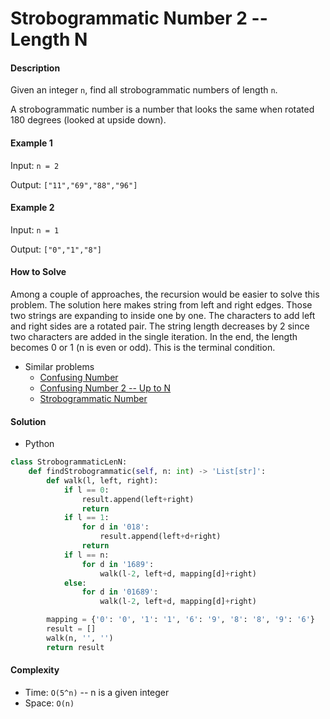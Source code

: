 # Strobogrammatic Number 2 -- Length N

#### Description

Given an integer `n`,  find all strobogrammatic numbers of length `n`.

A strobogrammatic number is a number that looks the same when rotated 180 degrees (looked at upside down).

#### Example 1

Input: `n = 2`

Output: `["11","69","88","96"]`

#### Example 2

Input: `n = 1`

Output: `["0","1","8"]`

#### How to Solve

Among a couple of approaches, the recursion would be easier to solve this problem. The solution here makes string from left and right edges. Those two strings are expanding to inside one by one. The characters to add left and right sides are a rotated pair. The string length decreases by 2 since two characters are added in the single iteration. In the end, the length becomes 0 or 1 (n is even or odd). This is the terminal condition.

- Similar problems
    - [Confusing Number](confusing_number.md)
    - [Confusing Number 2 -- Up to N](confusing_number_upto_n.md)
    - [Strobogrammatic Number](strobogrammatic.md)

#### Solution
- Python

```python
class StrobogrammaticLenN:
    def findStrobogrammatic(self, n: int) -> 'List[str]':
        def walk(l, left, right):
            if l == 0:
                result.append(left+right)
                return
            if l == 1:
                for d in '018':
                    result.append(left+d+right)
                return
            if l == n:
                for d in '1689':
                    walk(l-2, left+d, mapping[d]+right)
            else:
                for d in '01689':
                    walk(l-2, left+d, mapping[d]+right)

        mapping = {'0': '0', '1': '1', '6': '9', '8': '8', '9': '6'}
        result = []
        walk(n, '', '')
        return result
```

#### Complexity
- Time: `O(5^n)` -- n is a given integer
- Space: `O(n)`
